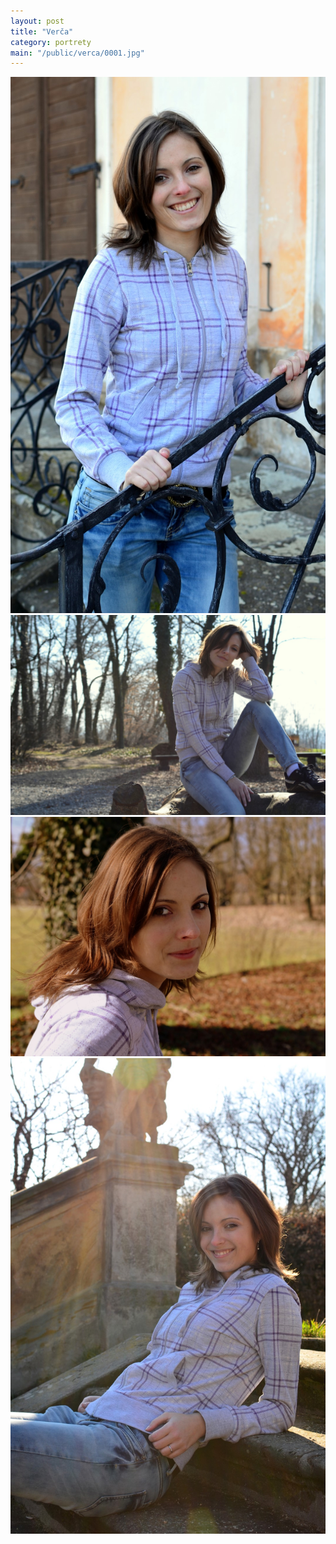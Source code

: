 ```yaml
---
layout: post
title: "Verča"
category: portrety
main: "/public/verca/0001.jpg"
---
```


<img src="/public/verca/0001.jpg" alt="">
<img src="/public/verca/0002.jpg" alt="">
<img src="/public/verca/0003.jpg" alt="">
<img src="/public/verca/0004.jpg" alt="">
